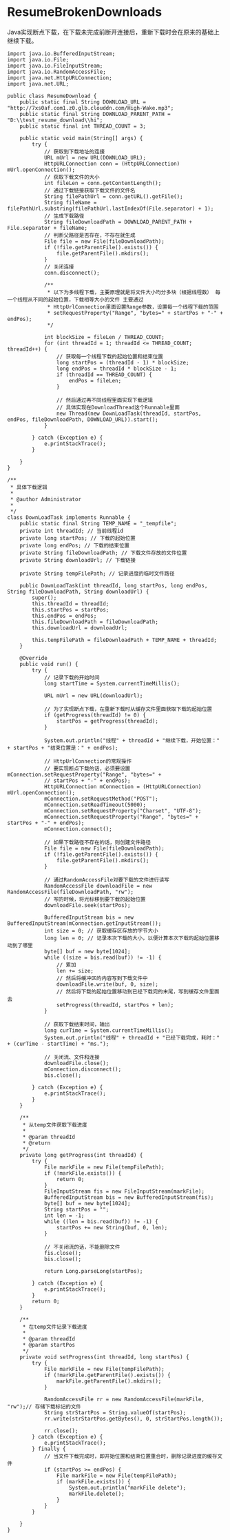 # ResumeBrokenDownloads

Java实现断点下载，在下载未完成前断开连接后，重新下载时会在原来的基础上继续下载。


    import java.io.BufferedInputStream;
	import java.io.File;
	import java.io.FileInputStream;
	import java.io.RandomAccessFile;
	import java.net.HttpURLConnection;
	import java.net.URL;
	
	public class ResumeDownload {
		public static final String DOWNLOAD_URL = "http://7xs0af.com1.z0.glb.clouddn.com/High-Wake.mp3";
		public static final String DOWNLOAD_PARENT_PATH = "D:\\test_resume_download\\hi";
		public static final int THREAD_COUNT = 3;
	
		public static void main(String[] args) {
			try {
				// 获取到下载地址的连接
				URL mUrl = new URL(DOWNLOAD_URL);
				HttpURLConnection conn = (HttpURLConnection) mUrl.openConnection();
				// 获取下载文件的大小
				int fileLen = conn.getContentLength();
				// 通过下载链接获取下载文件的文件名
				String filePathUrl = conn.getURL().getFile();
				String fileName = filePathUrl.substring(filePathUrl.lastIndexOf(File.separator) + 1);
				// 生成下载路径
				String fileDownloadPath = DOWNLOAD_PARENT_PATH + File.separator + fileName;
				// 判断父路径是否存在，不存在就生成
				File file = new File(fileDownloadPath);
				if (!file.getParentFile().exists()) {
					file.getParentFile().mkdirs();
				}
				// 关闭连接
				conn.disconnect();
	
				/**
				 * 以下为多线程下载，主要原理就是将文件大小均分多块（根据线程数） 每一个线程从不同的起始位置，下载相等大小的文件 主要通过
				 * HttpUrlConnection里面设置Range参数，设置每一个线程下载的范围
				 * setRequestProperty("Range", "bytes=" + startPos + "-" + endPos);
				 */
	
				int blockSize = fileLen / THREAD_COUNT;
				for (int threadId = 1; threadId <= THREAD_COUNT; threadId++) {
					// 获取每一个线程下载的起始位置和结束位置
					long startPos = (threadId - 1) * blockSize;
					long endPos = threadId * blockSize - 1;
					if (threadId == THREAD_COUNT) {
						endPos = fileLen;
					}
	
					// 然后通过再不同线程里面实现下载逻辑
					// 具体实现在DownloadThread这个Runnable里面
					new Thread(new DownLoadTask(threadId, startPos, endPos, fileDownloadPath, DOWNLOAD_URL)).start();
				}
	
			} catch (Exception e) {
				e.printStackTrace();
			}
	
		}
	}
	
	/**
	 * 具体下载逻辑
	 * 
	 * @author Administrator
	 *
	 */
	class DownLoadTask implements Runnable {
		public static final String TEMP_NAME = "_tempfile";
		private int threadId; // 当前线程id
		private long startPos; // 下载的起始位置
		private long endPos; // 下载的结束位置
		private String fileDownloadPath; // 下载文件存放的文件位置
		private String downloadUrl; // 下载链接
	
		private String tempFilePath; // 记录进度的临时文件路径
	
		public DownLoadTask(int threadId, long startPos, long endPos, String fileDownloadPath, String downloadUrl) {
			super();
			this.threadId = threadId;
			this.startPos = startPos;
			this.endPos = endPos;
			this.fileDownloadPath = fileDownloadPath;
			this.downloadUrl = downloadUrl;
	
			this.tempFilePath = fileDownloadPath + TEMP_NAME + threadId;
		}
	
		@Override
		public void run() {
			try {
				// 记录下载的开始时间
				long startTime = System.currentTimeMillis();
	
				URL mUrl = new URL(downloadUrl);
	
				// 为了实现断点下载，在重新下载时从缓存文件里面获取下载的起始位置
				if (getProgress(threadId) != 0) {
					startPos = getProgress(threadId);
				}
	
				System.out.println("线程" + threadId + "继续下载，开始位置：" + startPos + "结束位置是：" + endPos);
	
				// HttpUrlConnection的常规操作
				// 要实现断点下载的话，必须要设置mConnection.setRequestProperty("Range", "bytes=" +
				// startPos + "-" + endPos);
				HttpURLConnection mConnection = (HttpURLConnection) mUrl.openConnection();
				mConnection.setRequestMethod("POST");
				mConnection.setReadTimeout(5000);
				mConnection.setRequestProperty("Charset", "UTF-8");
				mConnection.setRequestProperty("Range", "bytes=" + startPos + "-" + endPos);
				mConnection.connect();
	
				// 如果下载路径不存在的话，则创建文件路径
				File file = new File(fileDownloadPath);
				if (!file.getParentFile().exists()) {
					file.getParentFile().mkdirs();
				}
	
				// 通过RandomAccessFile对要下载的文件进行读写
				RandomAccessFile downloadFile = new RandomAccessFile(fileDownloadPath, "rw");
				// 写的时候，将光标移到要下载的起始位置
				downloadFile.seek(startPos);
	
				BufferedInputStream bis = new BufferedInputStream(mConnection.getInputStream());
				int size = 0; // 获取缓存区存放的字节大小
				long len = 0; // 记录本次下载的大小，以便计算本次下载的起始位置移动到了哪里
				byte[] buf = new byte[1024];
				while ((size = bis.read(buf)) != -1) {
					// 累加
					len += size;
					// 然后将缓冲区的内容写到下载文件中
					downloadFile.write(buf, 0, size);
					// 然后将下载的起始位置移动到已经下载完的末尾，写到缓存文件里面去
					setProgress(threadId, startPos + len);
				}
	
				// 获取下载结束时间，输出
				long curTime = System.currentTimeMillis();
				System.out.println("线程" + threadId + "已经下载完成，耗时：" + (curTime - startTime) + "ms.");
	
				// 关闭流、文件和连接
				downloadFile.close();
				mConnection.disconnect();
				bis.close();
	
			} catch (Exception e) {
				e.printStackTrace();
			}
		}
	
		/**
		 * 从temp文件获取下载进度
		 * 
		 * @param threadId
		 * @return
		 */
		private long getProgress(int threadId) {
			try {
				File markFile = new File(tempFilePath);
				if (!markFile.exists()) {
					return 0;
				}
				FileInputStream fis = new FileInputStream(markFile);
				BufferedInputStream bis = new BufferedInputStream(fis);
				byte[] buf = new byte[1024];
				String startPos = "";
				int len = -1;
				while ((len = bis.read(buf)) != -1) {
					startPos += new String(buf, 0, len);
				}
	
				// 不关闭流的话，不能删除文件
				fis.close();
				bis.close();
	
				return Long.parseLong(startPos);
	
			} catch (Exception e) {
				e.printStackTrace();
			}
			return 0;
		}
	
		/**
		 * 在temp文件记录下载进度
		 * 
		 * @param threadId
		 * @param startPos
		 */
		private void setProgress(int threadId, long startPos) {
			try {
				File markFile = new File(tempFilePath);
				if (!markFile.getParentFile().exists()) {
					markFile.getParentFile().mkdirs();
				}
				
				RandomAccessFile rr = new RandomAccessFile(markFile, "rw");// 存储下载标记的文件
				String strStartPos = String.valueOf(startPos);
				rr.write(strStartPos.getBytes(), 0, strStartPos.length());
				
				rr.close();
			} catch (Exception e) {
				e.printStackTrace();
			} finally {
				// 当文件下载完成时，即开始位置和结束位置重合时，删除记录进度的缓存文件
				if (startPos >= endPos) {
					File markFile = new File(tempFilePath);
					if (markFile.exists()) {
						System.out.println("markFile delete");
						markFile.delete();
					}
				}
			}
	
		}
	}

